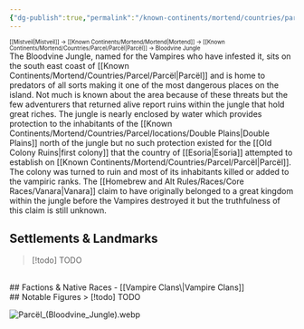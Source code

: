 ```yaml
---
{"dg-publish":true,"permalink":"/known-continents/mortend/countries/parcel/locations/bloodvine-jungle/"}
---
```


<sup><sup>[[Mistveil\|Mistveil]] → [[Known Continents/Mortend/Mortend\|Mortend]] → [[Known Continents/Mortend/Countries/Parcel/Parcël\|Parcël]] → Bloodvine Jungle</sup></sup>  
The Bloodvine Jungle, named for the Vampires who have infested it, sits on the south east coast of [[Known Continents/Mortend/Countries/Parcel/Parcël\|Parcël]] and is home to predators of all sorts making it one of the most dangerous places on the island. Not much is known about the area because of these threats but the few adventurers that returned alive report ruins within the jungle that hold great riches. The jungle is nearly enclosed by water which provides protection to the inhabitants of the [[Known Continents/Mortend/Countries/Parcel/locations/Double Plains\|Double Plains]] north of the jungle but no such protection existed for the [[Old Colony Ruins\|first colony]] that the country of [[Esoria\|Esoria]] attempted to establish on [[Known Continents/Mortend/Countries/Parcel/Parcël\|Parcël]]. The colony was turned to ruin and most of its inhabitants killed or added to the vampiric ranks. The [[Homebrew and Alt Rules/Races/Core Races/Vanara\|Vanara]] claim to have originally belonged to a great kingdom within the jungle before the Vampires destroyed it but the truthfulness of this claim is still unknown. 

## Settlements & Landmarks
> [!todo] TODO
<br>
## Factions & Native Races
- [[Vampire Clans\|Vampire Clans]]
<br>
## Notable Figures
> [!todo] TODO

![Parcël_(Bloodvine_Jungle).webp](/img/user/Attachments/Parc%C3%ABl_(Bloodvine_Jungle).webp)